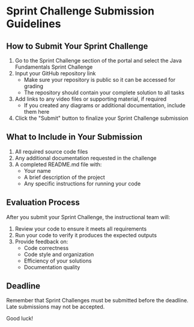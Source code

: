 # Sprint Challenge Submission Guidelines

## How to Submit Your Sprint Challenge

1. Go to the Sprint Challenge section of the portal and select the Java Fundamentals Sprint Challenge
2. Input your GitHub repository link
   - Make sure your repository is public so it can be accessed for grading
   - The repository should contain your complete solution to all tasks
3. Add links to any video files or supporting material, if required
   - If you created any diagrams or additional documentation, include them here
4. Click the "Submit" button to finalize your Sprint Challenge submission

## What to Include in Your Submission

1. All required source code files
2. Any additional documentation requested in the challenge
3. A completed README.md file with:
   - Your name
   - A brief description of the project
   - Any specific instructions for running your code

## Evaluation Process

After you submit your Sprint Challenge, the instructional team will:

1. Review your code to ensure it meets all requirements
2. Run your code to verify it produces the expected outputs
3. Provide feedback on:
   - Code correctness
   - Code style and organization
   - Efficiency of your solutions
   - Documentation quality

## Deadline

Remember that Sprint Challenges must be submitted before the deadline. Late submissions may not be accepted.

Good luck!
